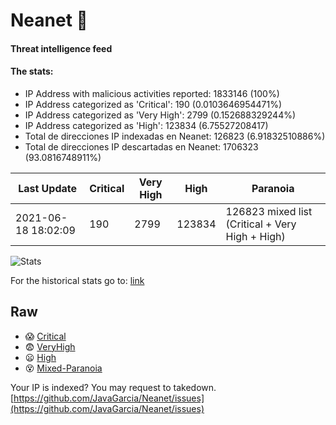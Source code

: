 # Neanet :hocho:
#### Threat intelligence feed
#### The stats:

- IP Address with malicious activities reported: 1833146 (100%)
- IP Address categorized as 'Critical':  190 (0.0103646954471%)
- IP Address categorized as 'Very High':  2799 (0.152688329244%)
- IP Address categorized as 'High':  123834 (6.75527208417)
- Total de direcciones IP indexadas en Neanet:  126823 (6.91832510886%)
- Total de direcciones IP descartadas en Neanet:  1706323 (93.0816748911%)

| Last Update | Critical | Very High | High | Paranoia |
| --- | --- | --- | --- | --- |
| 2021-06-18 18:02:09 | 190 | 2799 | 123834 | 126823 mixed list (Critical + Very High + High)|

![Stats](https://docs.google.com/spreadsheets/d/e/2PACX-1vSnaNMIXVabIpDJjufMlzH7poXnshF3mgd8Is1g9ytUEzVsP5my4Trn8f-xkoLLQ38xpL3HtmUexLo6/pubchart?oid=501124687&format=image)

For the historical stats go to: [link](/stats.csv)
## Raw
- :scream: [Critical](https://raw.githubusercontent.com/JavaGarcia/Neanet/master/blacklists/neanet_critical.txt)
- :fearful: [VeryHigh](https://raw.githubusercontent.com/JavaGarcia/Neanet/master/blacklists/neanet_veryHigh.txtt)
- :frowning: [High](https://raw.githubusercontent.com/JavaGarcia/Neanet/master/blacklists/neanet_high.txt)
- :dizzy_face: [Mixed-Paranoia](https://raw.githubusercontent.com/JavaGarcia/Neanet/master/blacklists/neanet_all.txt)


Your IP is indexed? You may request to takedown. [https://github.com/JavaGarcia/Neanet/issues](https://github.com/JavaGarcia/Neanet/issues)





















































































































































































































































































































































































































































































































































































































































































































































































































































































































































































































































































































































































































































































































































































































































































































































































































































































































































































































































































































































































































































































































































































































































































































































































































































































































































































































































































































































































































































































































































































































































































































































































































































































































































































































































































































































































































































































































































































































































































































































































































































































































































































































































































































































































































































































































































































































































































































































































































































































































































































































































































































































































































































































































































































































































































































































































































































































































































































































































































































































































































































































































































































































































































































































































































































































































































































































































































































































































































































































































































































































































































































































































































































































